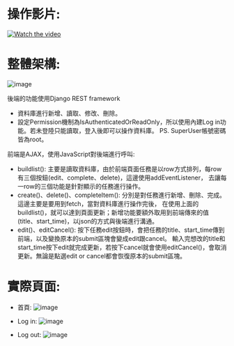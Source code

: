 # 操作影片:
[![Watch the video](https://img.youtube.com/vi/T-D1KVIuvjA/maxresdefault.jpg)](https://youtu.be/T-D1KVIuvjA)

# 整體架構:
![image](https://github.com/Joyang0419/Django_Restful_Todolist/blob/master/images/architecture.png)

後端的功能使用Django REST framework
- 資料庫進行新增、讀取、修改、刪除。
- 設定Permission機制為IsAuthenticatedOrReadOnly，所以使用內建Log in功能。若未登陸只能讀取，登入後即可以操作資料庫。
PS. SuperUser帳號密碼皆為root。

前端是AJAX，使用JavaScript對後端進行呼叫:
- buildlist(): 主要是讀取資料庫，由於前端頁面任務是以row方式排列，每row有三個按鈕(edit、complete、delete)，這邊使用addEventListener，
去讓每一row的三個功能是針對顯示的任務進行操作。
- create()、delete()、completeItem(): 分別是對任務進行新增、刪除、完成。這邊主要是要用到fetch，當對資料庫進行操作完後，
在使用上面的buildlist()，就可以達到頁面更新；新增功能要額外取用到前端傳來的值(title、start_time)，以json的方式與後端進行溝通。
- edit()、editCancel(): 按下任務edit按鈕時，會把任務的title、start_time傳到前端，以及變換原本的submit區塊會變成edit跟cancel。
輸入完想改的title和start_time按下edit就完成更新，若按下cancel就會使用editCancel()，會取消更新。無論是點選edit or cancel都會恢復原本的submit區塊。

# 實際頁面:
- 首頁:
![image](https://github.com/Joyang0419/Django_Restful_Todolist/blob/master/images/index.png)

- Log in:
![image](https://github.com/Joyang0419/Django_Restful_Todolist/blob/master/images/login.png)

- Log out: 
![image](https://github.com/Joyang0419/Django_Restful_Todolist/blob/master/images/logout.png)
